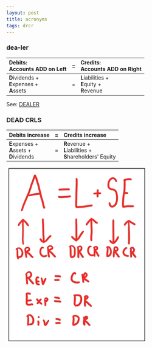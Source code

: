 ```yaml
---
layout: post
title: acronyms
tags: drcr
---
```


### dea-ler

| Debits: <br> Accounts ADD on Left |=| Credits: <br> Accounts ADD on Right |
|:----------|:-:|:-|
| **D**ividends + <br> **E**xpenses + <br> **A**ssets |=| **L**iabilities + <br> **E**quity + <br> **R**evenue |

See: [DEALER](https://www.youtube.com/watch?v=OBaPSOt-4Ig&t=801s)

### DEAD CRLS

| Debits increase |=| Credits increase |
|:-|:-:|:-|
| **E**xpenses + <br> **A**ssets + <br> **D**ividends |=| **R**evenue + <br> **L**iabilities + <br> **S**hareholders' Equity |


![tony bell](/assets/tony-bell/dead.crls.png)
